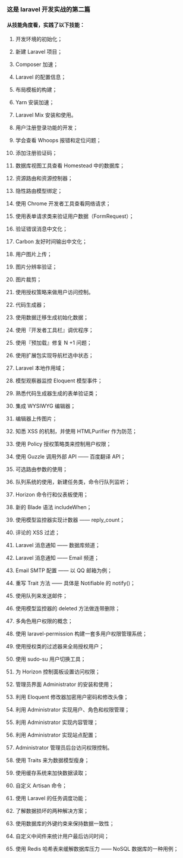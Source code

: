 ### 这是 laravel 开发实战的第二篇   

#### 从技能角度看，实践了以下技能： 
1. 开发环境的初始化；
2. 新建 Laravel 项目；
3. Composer 加速；
4. Laravel 的配置信息；
5. 布局模板的构建；
6. Yarn 安装加速；
7. Laravel Mix 安装和使用。  

8. 用户注册登录功能的开发；
9. 学会查看 Whoops 报错和定位问题；
10. 添加注册验证码；
11. 数据库视图工具查看 Homestead 中的数据库；
12. 资源路由和资源控制器；
13. 隐性路由模型绑定；
14. 使用 Chrome 开发者工具查看网络请求；
15. 使用表单请求类来验证用户数据（FormRequest）；
16. 验证错误消息中文化；
17. Carbon 友好时间输出中文化；
18. 用户图片上传；
19. 图片分辨率验证；
20. 图片裁剪；
21. 使用授权策略来做用户访问控制。

22. 代码生成器；
23. 使用数据迁移生成初始化数据；
24. 使用『开发者工具栏』调优程序；
25. 使用『预加载』修复 N +1 问题；
26. 使用扩展包实现导航栏选中状态；
27. Laravel 本地作用域；

28. 模型观察器监控 Eloquent 模型事件；
29. 熟悉代码生成器生成的表单验证类；
30. 集成 WYSIWYG 编辑器；
31. 编辑器上传图片；
32. 知悉 XSS 的机制，并使用 HTMLPurifier 作为防范；
33. 使用 Policy 授权策略类来控制用户权限；
34. 使用 Guzzle 调用外部 API —— 百度翻译 API；
35. 可选路由参数的使用；
36. 队列系统的使用，新建任务类，命令行队列监听；
38. Horizon 命令行和仪表板使用；

39. 新的 Blade 语法 includeWhen；
40. 使用模型监控器实现计数器 —— reply_count；
41. 评论的 XSS 过滤；
42. Laravel 消息通知 —— 数据库频道；
43. Laravel 消息通知 —— Email 频道；
44. Email SMTP 配置 —— 以 QQ 邮箱为例；
45. 重写 Trait 方法 —— 具体是 Notifiable 的 notify()；
46. 使用队列来发送邮件；
47. 使用模型监控器的 deleted 方法做连带删除；

48. 多角色用户权限的概念；
49. 使用 laravel-permission 构建一套多用户权限管理系统；
50. 使用授权类的过滤器来全局授权用户；
51. 使用 sudo-su 用户切换工具；
52. 为 Horizon 控制面板设置访问权限；
53. 管理员界面 Administrator 的安装和使用；
54. 利用 Eloquent 修改器加密用户密码和修改头像；
55. 利用 Administrator 实现用户、角色和权限管理；
56. 利用 Administrator 实现内容管理；
57. 利用 Administrator 实现站点配置；
58. Administrator 管理员后台访问权限控制。

59. 使用 Traits 来为数据模型瘦身；
60. 使用缓存系统来加快数据读取；
61. 自定义 Artisan 命令；
62. 使用 Laravel 的任务调度功能；
63. 了解数据损坏的两种解决方案；
64. 使用数据库的外键约束来保持数据一致性；
65. 自定义中间件来统计用户最后访问时间；
66. 使用 Redis 哈希表来缓解数据库压力 —— NoSQL 数据库的一种用例；


